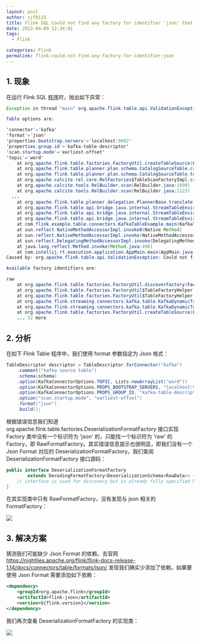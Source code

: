 ```yaml
---
layout: post
author: sjf0115
title: Flink SQL Could not find any factory for identifier 'json' that implements 'org.apache.flink.table.factories.DeserializationFormatFactory'
date: 2022-04-09 22:34:01
tags:
  - Flink

categories: Flink
permalink: flink-could-not-find-any-factory-for-identifier-json
---
```


## 1. 现象

在运行 Flink SQL [程序]()时，抛出如下异常：
```java
Exception in thread "main" org.apache.flink.table.api.ValidationException: Unable to create a source for reading table 'default_catalog.default_database.kafka_source_table'.

Table options are:

'connector'='kafka'
'format'='json'
'properties.bootstrap.servers'='localhost:9092'
'properties.group.id'='kafka-table-descriptor'
'scan.startup.mode'='earliest-offset'
'topic'='word'
	at org.apache.flink.table.factories.FactoryUtil.createTableSource(FactoryUtil.java:150)
	at org.apache.flink.table.planner.plan.schema.CatalogSourceTable.createDynamicTableSource(CatalogSourceTable.java:116)
	at org.apache.flink.table.planner.plan.schema.CatalogSourceTable.toRel(CatalogSourceTable.java:82)
	at org.apache.calcite.rel.core.RelFactories$TableScanFactoryImpl.createScan(RelFactories.java:495)
	at org.apache.calcite.tools.RelBuilder.scan(RelBuilder.java:1099)
	at org.apache.calcite.tools.RelBuilder.scan(RelBuilder.java:1123)
  ...
	at org.apache.flink.table.planner.delegation.PlannerBase.translate(PlannerBase.scala:182)
	at org.apache.flink.table.api.bridge.java.internal.StreamTableEnvironmentImpl.toStreamInternal(StreamTableEnvironmentImpl.java:437)
	at org.apache.flink.table.api.bridge.java.internal.StreamTableEnvironmentImpl.toStreamInternal(StreamTableEnvironmentImpl.java:432)
	at org.apache.flink.table.api.bridge.java.internal.StreamTableEnvironmentImpl.toChangelogStream(StreamTableEnvironmentImpl.java:366)
	at com.flink.example.table.connectors.KafkaTableExample.main(KafkaTableExample.java:57)
	at sun.reflect.NativeMethodAccessorImpl.invoke0(Native Method)
	at sun.reflect.NativeMethodAccessorImpl.invoke(NativeMethodAccessorImpl.java:62)
	at sun.reflect.DelegatingMethodAccessorImpl.invoke(DelegatingMethodAccessorImpl.java:43)
	at java.lang.reflect.Method.invoke(Method.java:498)
	at com.intellij.rt.execution.application.AppMain.main(AppMain.java:144)
Caused by: org.apache.flink.table.api.ValidationException: Could not find any factory for identifier 'json' that implements 'org.apache.flink.table.factories.DeserializationFormatFactory' in the classpath.

Available factory identifiers are:

raw
	at org.apache.flink.table.factories.FactoryUtil.discoverFactory(FactoryUtil.java:399)
	at org.apache.flink.table.factories.FactoryUtil$TableFactoryHelper.discoverOptionalFormatFactory(FactoryUtil.java:890)
	at org.apache.flink.table.factories.FactoryUtil$TableFactoryHelper.discoverOptionalDecodingFormat(FactoryUtil.java:823)
	at org.apache.flink.streaming.connectors.kafka.table.KafkaDynamicTableFactory.getValueDecodingFormat(KafkaDynamicTableFactory.java:294)
	at org.apache.flink.streaming.connectors.kafka.table.KafkaDynamicTableFactory.createDynamicTableSource(KafkaDynamicTableFactory.java:158)
	at org.apache.flink.table.factories.FactoryUtil.createTableSource(FactoryUtil.java:147)
	... 52 more
```

## 2. 分析

在如下 Flink Table 程序中，我们使用 format 参数指定为 Json 格式：
```java
TableDescriptor descriptor = TableDescriptor.forConnector("kafka")
    .comment("kafka source table")
    .schema(schema)
    .option(KafkaConnectorOptions.TOPIC, Lists.newArrayList("word"))
    .option(KafkaConnectorOptions.PROPS_BOOTSTRAP_SERVERS, "localhost:9092")
    .option(KafkaConnectorOptions.PROPS_GROUP_ID, "kafka-table-descriptor")
    .option("scan.startup.mode", "earliest-offset")
    .format("json")
    .build();
```
根据错误信息我们知道 org.apache.flink.table.factories.DeserializationFormatFactory 接口实现 Factory 类中没有一个标识符为 'json' 的，只能找一个标识符为 'raw' 的 Factory，即 RawFormatFactory。其实错误信息提示也很明显，即我们没有一个 Json Format 对应的 DeserializationFormatFactory。我们查阅 DeserializationFormatFactory 接口源码：
```java
public interface DeserializationFormatFactory
        extends DecodingFormatFactory<DeserializationSchema<RowData>> {
    // interface is used for discovery but is already fully specified by the generics
}
```
在其实现类中只有 RawFormatFactory，没有发现与 json 相关的 FormatFactory：

![](1)


## 3. 解决方案

猜测我们可能缺少 Json Format 的依赖。去官网 https://nightlies.apache.org/flink/flink-docs-release-1.14/docs/connectors/table/formats/json/ 发现我们确实少添加了依赖。如果要使用 Json Format 需要添加如下依赖：
```xml
<dependency>
    <groupId>org.apache.flink</groupId>
    <artifactId>flink-json</artifactId>
    <version>${flink.version}</version>
</dependency>
```

我们再次查看 DeserializationFormatFactory 的实现类：

![](2)
